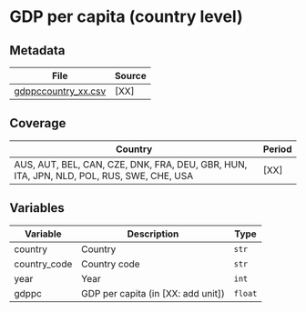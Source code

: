 # GDP per capita (country level)

## Metadata

File | Source
---|---
[gdppccountry_xx.csv](https://github.com/cverluise/patentcity/tree/feature/assets/assets)| [XX]

## Coverage

Country | Period
---|---
AUS, AUT, BEL, CAN, CZE, DNK, FRA, DEU, GBR, HUN, ITA, JPN, NLD, POL, RUS, SWE, CHE, USA | [XX]

## Variables

Variable|Description    | Type
---|---|---
country         | Country       | `str`
country_code    | Country code  | `str`
year            | Year          | `int`
gdppc           | GDP per capita (in [XX: add unit]) | `float`
